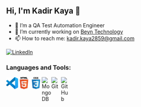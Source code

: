 ## Hi, I'm Kadir Kaya 👋

- 🔭  I’m a QA Test Automation Engineer
- 🔭  I’m currently working on [Beyn Technology](https://www.linkedin.com/company/beyn-technology/mycompany/)
- 📫  How to reach me: kadir.kaya2859@gmail.com

[![LinkedIn](https://img.shields.io/badge/LinkedIn-blue?style=flat&logo=linkedin)](https://www.linkedin.com/in/kadirkaya28/)


### Languages and Tools:

[<img align="left" alt="Visual Studio Code" width="32px" src="https://raw.githubusercontent.com/github/explore/80688e429a7d4ef2fca1e82350fe8e3517d3494d/topics/visual-studio-code/visual-studio-code.png" />][vscode]
[<img align="left" alt="HTML5" width="32px" src="https://raw.githubusercontent.com/github/explore/80688e429a7d4ef2fca1e82350fe8e3517d3494d/topics/html/html.png" />][html]
[<img align="left" alt="CSS3" width="32px" src="https://raw.githubusercontent.com/github/explore/80688e429a7d4ef2fca1e82350fe8e3517d3494d/topics/css/css.png" />][css]
[<img align="left" alt="MongoDB" width="26px" src="https://www.svgrepo.com/show/331488/mongodb.svg" />][mongo]
[<img align="left" alt="Git" width="26px" src="https://www.svgrepo.com/show/373623/git.svg" />][git]
[<img align="left" alt="GitHub" width="26px" src="https://www.svgrepo.com/show/217753/github.svg" />][github]


[vscode]: https://code.visualstudio.com/
[html]: https://developer.mozilla.org/en-US/docs/Web/HTML?retiredLocale=tr
[css]: https://developer.mozilla.org/en-US/docs/Web/CSS?retiredLocale=tr
[mongo]: https://www.mongodb.com/
[git]: https://git-scm.com/
[github]: https://github.com/


